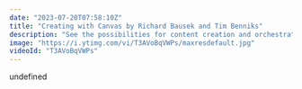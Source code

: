 ```yaml
---
date: "2023-07-20T07:58:10Z"
title: "Creating with Canvas by Richard Bausek and Tim Benniks"
description: "See the possibilities for content creation and orchestration to empower marketers using the new version of Canvas. \nhttps://uniform.dev/dxc-assembly\n\nSession moderated by Richard Bausek, Principal Product Manager, Uniform and Tim Benniks, Principal Developer Advocate, Uniform.\nhttps://twitter.com/richardbausek\nhttps://www.linkedin.com/in/richard-bausek/\nhttps://twitter.com/timbenniks\nhttps://www.linkedin.com/in/timbenniks/\n\n\nJoin us on Discord at https://uniform.to/discord\n\nFollow us on:\nFacebook: https://www.facebook.com/people/Uniform/\nTwitter: https://twitter.com/UniformDev \nLinkedIn: https://www.linkedin.com/company/uniformdev/\nInstagram: https://www.instagram.com/uniform.dev/"
image: "https://i.ytimg.com/vi/T3AVoBqVWPs/maxresdefault.jpg"
videoId: "T3AVoBqVWPs"
---
```


undefined